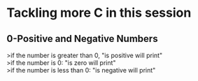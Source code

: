 <h1>Tackling more C in this session</h1>
<h2>0-Positive and Negative Numbers</h2>
>if the number is greater than 0, "is positive will print"<br>
>if the number is 0: "is zero will print"<br>
>if the number is less than 0: "is negative will print"<br>
